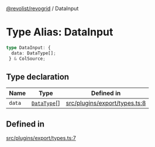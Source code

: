 [@revolist/revogrid](README.md) / DataInput

# Type Alias: DataInput

```ts
type DataInput: {
  data: DataType[];
 } & ColSource;
```

## Type declaration

| Name | Type | Defined in |
| ------ | ------ | ------ |
| `data` | [`DataType`](TypeAlias.DataType.md)[] | [src/plugins/export/types.ts:8](https://github.com/revolist/revogrid/blob/5b9d5acc12b1e8b58b94bf47dcbc001b6b394655/src/plugins/export/types.ts#L8) |

## Defined in

[src/plugins/export/types.ts:7](https://github.com/revolist/revogrid/blob/5b9d5acc12b1e8b58b94bf47dcbc001b6b394655/src/plugins/export/types.ts#L7)
